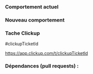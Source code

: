 ### Comportement actuel

### Nouveau comportement

### Tache Clickup

#clickupTicketId

https://app.clickup.com/t/clickupTicketId

### Dépendances (pull requests) :

<!--
### Contexte

### Autres informations
-->
